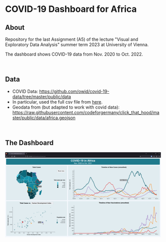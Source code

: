 # COVID-19 Dashboard for Africa

## About
Repository for the last Assignment (A5) of the lecture "Visual and Exploratory Data Analysis" summer term 2023 at University of Vienna.

The dashboard shows COVID-19 data from Nov. 2020 to Oct. 2022.

</br> 

## Data
- COVID Data: https://github.com/owid/covid-19-data/tree/master/public/data
- In particular, used the full csv file from [here](https://covid.ourworldindata.org/data/owid-covid-data.csv).
- Geodata from (but adapted to work with covid data): https://raw.githubusercontent.com/codeforgermany/click_that_hood/master/public/data/africa.geojson


</br>

## The Dashboard
![screenhot of dashboard](data/screenshot.jpg)